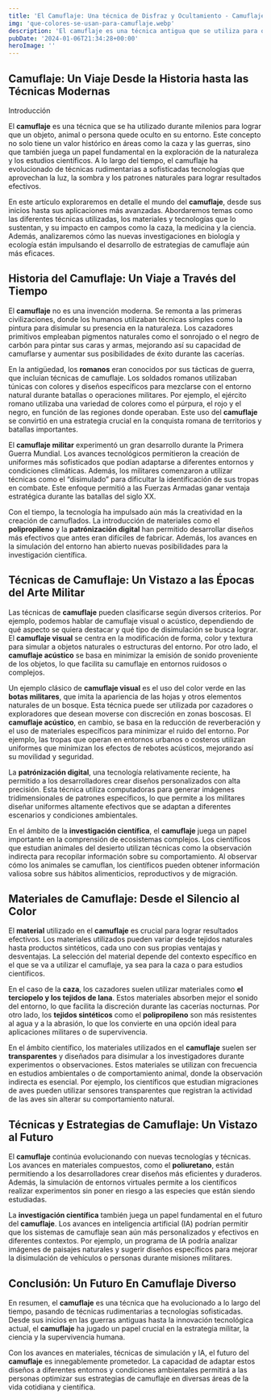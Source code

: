 ```yaml
---
title: 'El Camuflaje: Una técnica de Disfraz y Ocultamiento - Camuflaje Militar'
img: 'que-colores-se-usan-para-camuflaje.webp'
description: 'El camuflaje es una técnica antigua que se utiliza para ocultar o disfrazar la presencia de un objeto, animal o persona en su entorno. Esta técnica ha'
pubDate: '2024-01-06T21:34:28+00:00'
heroImage: ''
---
```

    
  ## Camuflaje: Un Viaje Desde la Historia hasta las Técnicas Modernas

Introducción

El **camuflaje** es una técnica que se ha utilizado durante milenios para lograr que un objeto, animal o persona quede oculto en su entorno. Este concepto no solo tiene un valor histórico en áreas como la caza y las guerras, sino que también juega un papel fundamental en la exploración de la naturaleza y los estudios científicos. A lo largo del tiempo, el camuflaje ha evolucionado de técnicas rudimentarias a sofisticadas tecnologías que aprovechan la luz, la sombra y los patrones naturales para lograr resultados efectivos.

En este artículo exploraremos en detalle el mundo del **camuflaje**, desde sus inicios hasta sus aplicaciones más avanzadas. Abordaremos temas como las diferentes técnicas utilizadas, los materiales y tecnologías que lo sustentan, y su impacto en campos como la caza, la medicina y la ciencia. Además, analizaremos cómo las nuevas investigaciones en biología y ecología están impulsando el desarrollo de estrategias de camuflaje aún más eficaces.

## Historia del Camuflaje: Un Viaje a Través del Tiempo

El **camuflaje** no es una invención moderna. Se remonta a las primeras civilizaciones, donde los humanos utilizaban técnicas simples como la pintura para disimular su presencia en la naturaleza. Los cazadores primitivos empleaban pigmentos naturales como el sonrojado o el negro de carbón para pintar sus caras y armas, mejorando así su capacidad de camuflarse y aumentar sus posibilidades de éxito durante las cacerías.

En la antigüedad, los **romanos** eran conocidos por sus tácticas de guerra, que incluían técnicas de camuflaje. Los soldados romanos utilizaban túnicas con colores y diseños específicos para mezclarse con el entorno natural durante batallas o operaciones militares. Por ejemplo, el ejército romano utilizaba una variedad de colores como el púrpura, el rojo y el negro, en función de las regiones donde operaban. Este uso del **camuflaje** se convirtió en una estrategia crucial en la conquista romana de territorios y batallas importantes.

El **camuflaje militar** experimentó un gran desarrollo durante la Primera Guerra Mundial. Los avances tecnológicos permitieron la creación de uniformes más sofisticados que podían adaptarse a diferentes entornos y condiciones climáticas. Además, los militares comenzaron a utilizar técnicas como el “disimulado” para dificultar la identificación de sus tropas en combate. Este enfoque permitió a las Fuerzas Armadas ganar ventaja estratégica durante las batallas del siglo XX.

Con el tiempo, la tecnología ha impulsado aún más la creatividad en la creación de camuflados. La introducción de materiales como el **polipropileno** y la **patrónización digital** han permitido desarrollar diseños más efectivos que antes eran difíciles de fabricar. Además, los avances en la simulación del entorno han abierto nuevas posibilidades para la investigación científica.

## Técnicas de Camuflaje: Un Vistazo a las Épocas del Arte Militar

Las técnicas de **camuflaje** pueden clasificarse según diversos criterios. Por ejemplo, podemos hablar de camuflaje visual o acústico, dependiendo de qué aspecto se quiera destacar y qué tipo de disimulación se busca lograr. El **camuflaje visual** se centra en la modificación de forma, color y textura para simular a objetos naturales o estructuras del entorno. Por otro lado, el **camuflaje acústico** se basa en minimizar la emisión de sonido proveniente de los objetos, lo que facilita su camuflaje en entornos ruidosos o complejos.

Un ejemplo clásico de **camuflaje visual** es el uso del color verde en las **botas militares**, que imita la apariencia de las hojas y otros elementos naturales de un bosque. Esta técnica puede ser utilizada por cazadores o exploradores que desean moverse con discreción en zonas boscosas. El **camuflaje acústico**, en cambio, se basa en la reducción de reverberación y el uso de materiales específicos para minimizar el ruido del entorno. Por ejemplo, las tropas que operan en entornos urbanos o costeros utilizan uniformes que minimizan los efectos de rebotes acústicos, mejorando así su movilidad y seguridad.

La **patrónización digital**, una tecnología relativamente reciente, ha permitido a los desarrolladores crear diseños personalizados con alta precisión. Esta técnica utiliza computadoras para generar imágenes tridimensionales de patrones específicos, lo que permite a los militares diseñar uniformes altamente efectivos que se adaptan a diferentes escenarios y condiciones ambientales.

En el ámbito de la **investigación científica**, el **camuflaje** juega un papel importante en la comprensión de ecosistemas complejos. Los científicos que estudian animales del desierto utilizan técnicas como la observación indirecta para recopilar información sobre su comportamiento. Al observar cómo los animales se camuflan, los científicos pueden obtener información valiosa sobre sus hábitos alimenticios, reproductivos y de migración.

## Materiales de Camuflaje: Desde el Silencio al Color

El **material** utilizado en el **camuflaje** es crucial para lograr resultados efectivos. Los materiales utilizados pueden variar desde tejidos naturales hasta productos sintéticos, cada uno con sus propias ventajas y desventajas. La selección del material depende del contexto específico en el que se va a utilizar el camuflaje, ya sea para la caza o para estudios científicos.

En el caso de la **caza**, los cazadores suelen utilizar materiales como **el terciopelo y los tejidos de lana**. Estos materiales absorben mejor el sonido del entorno, lo que facilita la discreción durante las cacerías nocturnas. Por otro lado, los **tejidos sintéticos** como el **polipropileno** son más resistentes al agua y a la abrasión, lo que los convierte en una opción ideal para aplicaciones militares o de supervivencia.

En el ámbito científico, los materiales utilizados en el **camuflaje** suelen ser **transparentes** y diseñados para disimular a los investigadores durante experimentos o observaciones. Estos materiales se utilizan con frecuencia en estudios ambientales o de comportamiento animal, donde la observación indirecta es esencial. Por ejemplo, los científicos que estudian migraciones de aves pueden utilizar sensores transparentes que registran la actividad de las aves sin alterar su comportamiento natural.

## Técnicas y Estrategias de Camuflaje: Un Vistazo al Futuro

El **camuflaje** continúa evolucionando con nuevas tecnologías y técnicas. Los avances en materiales compuestos, como el **poliuretano**, están permitiendo a los desarrolladores crear diseños más eficientes y duraderos. Además, la simulación de entornos virtuales permite a los científicos realizar experimentos sin poner en riesgo a las especies que están siendo estudiadas.

La **investigación científica** también juega un papel fundamental en el futuro del **camuflaje**. Los avances en inteligencia artificial (IA) podrían permitir que los sistemas de camuflaje sean aún más personalizados y efectivos en diferentes contextos. Por ejemplo, un programa de IA podría analizar imágenes de paisajes naturales y sugerir diseños específicos para mejorar la disimulación de vehículos o personas durante misiones militares.

## Conclusión: Un Futuro En Camuflaje Diverso

En resumen, el **camuflaje** es una técnica que ha evolucionado a lo largo del tiempo, pasando de técnicas rudimentarias a tecnologías sofisticadas. Desde sus inicios en las guerras antiguas hasta la innovación tecnológica actual, el **camuflaje** ha jugado un papel crucial en la estrategia militar, la ciencia y la supervivencia humana.

Con los avances en materiales, técnicas de simulación y IA, el futuro del **camuflaje** es innegablemente prometedor. La capacidad de adaptar estos diseños a diferentes entornos y condiciones ambientales permitirá a las personas optimizar sus estrategias de camuflaje en diversas áreas de la vida cotidiana y científica.
  